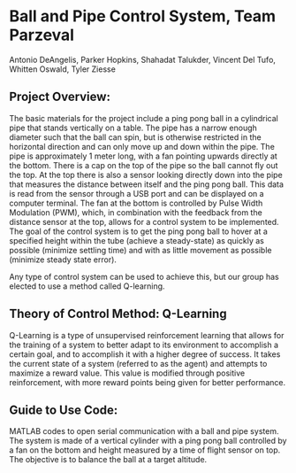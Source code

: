 # Ball and Pipe Control System, Team Parzeval


Antonio DeAngelis, Parker Hopkins, Shahadat Talukder, Vincent Del Tufo, Whitten Oswald, Tyler Ziesse

## Project Overview:
The basic materials for the project include a ping pong ball in a cylindrical pipe that stands vertically on a table. The pipe has a narrow enough diameter such that the ball can spin, but is otherwise restricted in the horizontal direction and can only move up and down within the pipe. The pipe is approximately 1 meter long, with a fan pointing upwards directly at the bottom. There is a cap on the top of the pipe so the ball cannot fly out the top. At the top there is also a sensor looking directly down into the pipe that measures the distance between itself and the ping pong ball. This data is read from the sensor through a USB port and can be displayed on a computer terminal. 
The fan at the bottom is controlled by Pulse Width Modulation (PWM), which, in combination with the feedback from the distance sensor at the top, allows for a control system to be implemented. 
The goal of the control system is to get the ping pong ball to hover at a specified height within the tube (achieve a steady-state) as quickly as possible (minimize settling time) and with as little movement as possible (minimize steady state error).

Any type of control system can be used to achieve this, but our group has elected to use a method called Q-learning.

 


## Theory of Control Method: Q-Learning
Q-Learning is a type of unsupervised reinforcement learning that allows for the training of a system to better adapt to its environment to accomplish a certain goal, and to accomplish it with a higher degree of success. It takes the current state of a system (referred to as the agent) and attempts to maximize a reward value. This value is modified through positive reinforcement, with more reward points being given for better performance.


## Guide to Use Code:





MATLAB codes to open serial communication with a ball and pipe system. The system is made of a vertical cylinder with a ping pong ball controlled by a fan on the bottom and height measured by a time of flight sensor on top. The objective is to balance the ball at a target altitude. 
